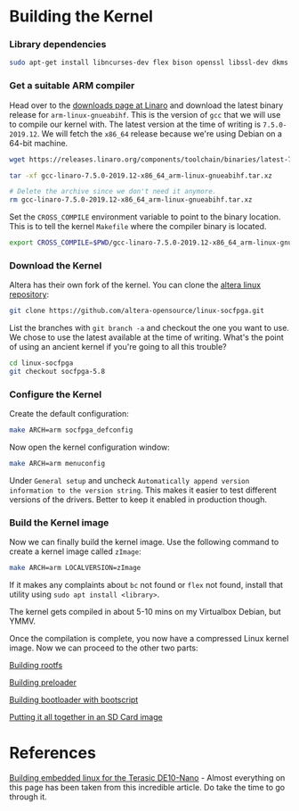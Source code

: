 # Building the Kernel

### Library dependencies

```bash
sudo apt-get install libncurses-dev flex bison openssl libssl-dev dkms libelf-dev libudev-dev libpci-dev libiberty-dev autoconf bc
```

### Get a suitable ARM compiler

Head over to the [downloads page at Linaro](https://www.linaro.org/downloads/) and download the latest binary release for `arm-linux-gnueabihf`. This is the version of `gcc` that we will use to compile our kernel with. The latest version at the time of writing is `7.5.0-2019.12`. We will fetch the `x86_64` release because we're using Debian on a 64-bit machine.

```bash
wget https://releases.linaro.org/components/toolchain/binaries/latest-7/arm-linux-gnueabihf/gcc-linaro-7.5.0-2019.12-x86_64_arm-linux-gnueabihf.tar.xz

tar -xf gcc-linaro-7.5.0-2019.12-x86_64_arm-linux-gnueabihf.tar.xz

# Delete the archive since we don't need it anymore.
rm gcc-linaro-7.5.0-2019.12-x86_64_arm-linux-gnueabihf.tar.xz
```

Set the `CROSS_COMPILE` environment variable to point to the binary location. This is to tell the kernel `Makefile` where the compiler binary is located.

```bash
export CROSS_COMPILE=$PWD/gcc-linaro-7.5.0-2019.12-x86_64_arm-linux-gnueabihf/bin/arm-linux-gnueabihf-
```

### Download the Kernel

Altera has their own fork of the kernel. You can clone the [altera linux repository](https://github.com/altera-opensource/linux-socfpga.git):

```bash
git clone https://github.com/altera-opensource/linux-socfpga.git
```

List the branches with `git branch -a` and checkout the one you want to use. We chose to use the latest available at the time of writing. What's the point of using an ancient kernel if you're going to all this trouble? 

```bash
cd linux-socfpga
git checkout socfpga-5.8
```

### Configure the Kernel

Create the default configuration:

```bash
make ARCH=arm socfpga_defconfig
```

Now open the kernel configuration window:

```bash
make ARCH=arm menuconfig
```

Under `General setup` and uncheck `Automatically append version information to the version string`. This makes it easier to test different versions of the drivers. Better to keep it enabled in production though.

### Build the Kernel image

Now we can finally build the kernel image. Use the following command to create a kernel image called `zImage`:

```bash
make ARCH=arm LOCALVERSION=zImage
```

If it makes any complaints about `bc` not found or `flex` not found, install that utility using `sudo apt install <library>`.

The kernel gets compiled in about 5-10 mins on my Virtualbox Debian, but YMMV.

Once the compilation is complete, you now have a compressed Linux kernel image. Now we can proceed to the other two parts:

[Building rootfs](#)

[Building preloader](#)

[Building bootloader with bootscript](#)

[Putting it all together in an SD Card image](#)

# References

[Building embedded linux for the Terasic DE10-Nano](https://bitlog.it/20170820_building_embedded_linux_for_the_terasic_de10-nano.html) - Almost everything on this page has been taken from this incredible article. Do take the time to go through it.



